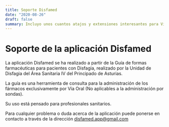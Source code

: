 ```yaml
---
title: Soporte Disfamed
date: "2020-08-26"
draft: false
summary: Incluyo unos cuantos atajos y extensiones interesantes para Vim y en concreto para la versión de OSX MacVim.
---
```


# Soporte de la aplicación Disfamed

La aplicación Disfamed se ha realizado a partir de la Guía de formas farmacéuticas para pacientes con Disfagia, realizado por la Unidad de Disfagia del Área Sanitaria IV del Principado de Asturias.

La guía es una herramienta de consulta para la administración de los fármacos exclusivamente por Vía Oral (No aplicables a la administración por sondas).

Su uso está pensado para profesionales sanitarios.

Para cualquier problema o duda acerca de la aplicación puede ponerse en contacto a través de la dirección disfamed.app@gmail.com
